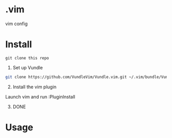 # .vim

vim config

# Install 
```
git clone this repo
```


1. Set up Vundle

```bash
git clone https://github.com/VundleVim/Vundle.vim.git ~/.vim/bundle/Vundle.vim
```

2. Install the vim plugin

Launch vim and run :PluginInstall

3. DONE

# Usage

